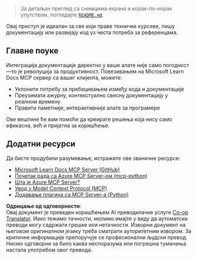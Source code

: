 <!--
CO_OP_TRANSLATOR_METADATA:
{
  "original_hash": "577394ece173bbc758150fd4bfbc13dd",
  "translation_date": "2025-06-21T14:21:46+00:00",
  "source_file": "09-CaseStudy/docs-mcp/README.md",
  "language_code": "sr"
}
-->
> За детаљан преглед са снимцима екрана и корак-по-корак упутством, погледајте [`README.md`](./solution/scenario3/README.md).

Овај приступ је идеалан за све који праве техничке курсеве, пишу документацију или развијају код уз честа потреба за референцама.

## Главне поуке

Интеграција документације директно у ваше алате није само погодност—то је револуција за продуктивност. Повезивањем на Microsoft Learn Docs MCP сервер са вашег клијента, можете:

- Уклонити потребу за пребацивањем између кода и документације
- Преузимати ажурну, контекстуално свесну документацију у реалном времену
- Правити паметније, интерактивније алате за програмере

Ове вештине ће вам помоћи да креирате решења која нису само ефикасна, већ и пријатна за коришћење.

## Додатни ресурси

Да бисте продубили разумевање, истражите ове званичне ресурсе:

- [Microsoft Learn Docs MCP Server (GitHub)](https://github.com/MicrosoftDocs/mcp)
- [Почетак рада са Azure MCP Server-ом (mcp-python)](https://learn.microsoft.com/en-us/azure/developer/azure-mcp-server/get-started#create-the-python-app)
- [Шта је Azure MCP Server?](https://learn.microsoft.com/en-us/azure/developer/azure-mcp-server/)
- [Увод у Model Context Protocol (MCP)](https://modelcontextprotocol.io/introduction)
- [Додавање плагина са MCP Server-а (Python)](https://learn.microsoft.com/en-us/semantic-kernel/concepts/plugins/adding-mcp-plugins)

**Одрицање од одговорности**:  
Овај документ је преведен коришћењем AI преводилачке услуге [Co-op Translator](https://github.com/Azure/co-op-translator). Иако тежимо тачности, молимо имајте у виду да аутоматски преводи могу садржати грешке или нетачности. Изворни документ на његовом оригиналном језику треба сматрати ауторитетним извором. За критичне информације препоручује се професионални људски превод. Нисмо одговорни за било каква неспоразума или погрешна тумачења настала употребом овог превода.